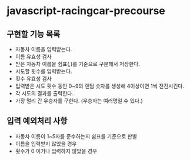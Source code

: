 # javascript-racingcar-precourse

## 구현할 기능 목록

- 자동차 이름을 입력받는다. <br>
- 이름 유효성 검사 <br>
- 받은 자동차 이름을 쉼표(,)를 기준으로 구분해서 저장한다. <br>
- 시도할 횟수를 입력받는다. <br>
- 횟수 유효성 검사 <br>
- 입력받은 시도 횟수 동안 0~9의 랜덤 숫자를 생성해 4이상이면 1씩 전진시킨다. <br>
- 각 시도의 결과를 출력한다. <br>
- 가장 멀리 간 우승자를 구한다. (우승자는 여러명일 수 있다.) <br>

## 입력 예외처리 사항

- 자동차 이름이 1~5자를 준수하는지 쉼표를 기준으로 판별 <br>
- 이름을 입력받지 않았을 경우 <br>
- 횟수가 0 이거나 입력하지 않았을 경우 <br>
